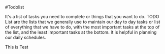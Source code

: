 #Todolist

It's a list of tasks you need to complete or things that 
you want to do. TODO List are the lists that we generally 
use to maintain our day to day tasks or list of everything 
that we have to do, with the most important tasks at the top 
of the list, and the least important tasks at the bottom. 
It is helpful in planning our daily schedules.

This is Test 

